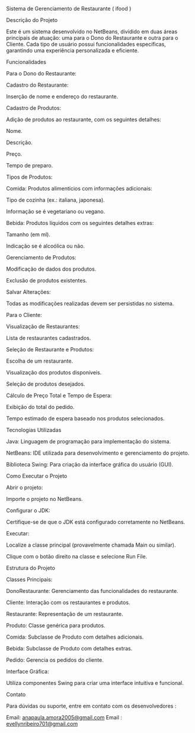 Sistema de Gerenciamento de Restaurante ( ifood )

Descrição do Projeto

Este é um sistema desenvolvido no NetBeans, dividido em duas áreas principais de atuação: uma para o Dono do Restaurante e outra para o Cliente. Cada tipo de usuário possui funcionalidades específicas, garantindo uma experiência personalizada e eficiente.

Funcionalidades

Para o Dono do Restaurante:

Cadastro do Restaurante:

Inserção de nome e endereço do restaurante.

Cadastro de Produtos:

Adição de produtos ao restaurante, com os seguintes detalhes:

Nome.

Descrição.

Preço.

Tempo de preparo.

Tipos de Produtos:

Comida: Produtos alimentícios com informações adicionais:

Tipo de cozinha (ex.: italiana, japonesa).

Informação se é vegetariano ou vegano.

Bebida: Produtos líquidos com os seguintes detalhes extras:

Tamanho (em ml).

Indicação se é alcoólica ou não.

Gerenciamento de Produtos:

Modificação de dados dos produtos.

Exclusão de produtos existentes.

Salvar Alterações:

Todas as modificações realizadas devem ser persistidas no sistema.

Para o Cliente:

Visualização de Restaurantes:

Lista de restaurantes cadastrados.

Seleção de Restaurante e Produtos:

Escolha de um restaurante.

Visualização dos produtos disponíveis.

Seleção de produtos desejados.

Cálculo de Preço Total e Tempo de Espera:

Exibição do total do pedido.

Tempo estimado de espera baseado nos produtos selecionados.

Tecnologias Utilizadas

Java: Linguagem de programação para implementação do sistema.

NetBeans: IDE utilizada para desenvolvimento e gerenciamento do projeto.

Biblioteca Swing: Para criação da interface gráfica do usuário (GUI).

Como Executar o Projeto

Abrir o projeto:

Importe o projeto no NetBeans.

Configurar o JDK:

Certifique-se de que o JDK está configurado corretamente no NetBeans.

Executar:

Localize a classe principal (provavelmente chamada Main ou similar).

Clique com o botão direito na classe e selecione Run File.

Estrutura do Projeto

Classes Principais:

DonoRestaurante: Gerenciamento das funcionalidades do restaurante.

Cliente: Interação com os restaurantes e produtos.

Restaurante: Representação de um restaurante.

Produto: Classe genérica para produtos.

Comida: Subclasse de Produto com detalhes adicionais.

Bebida: Subclasse de Produto com detalhes extras.

Pedido: Gerencia os pedidos do cliente.

Interface Gráfica:

Utiliza componentes Swing para criar uma interface intuitiva e funcional.

Contato

Para dúvidas ou suporte, entre em contato com os desenvolvedores :

Email: anapaula.amora2005@gmail.com
Email : evellynribeiro701@gmail.com
